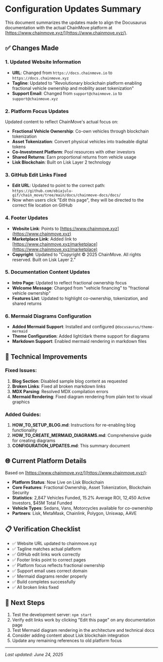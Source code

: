 # Configuration Updates Summary

This document summarizes the updates made to align the Docusaurus documentation with the actual ChainMove platform at [https://www.chainmove.xyz/](https://www.chainmove.xyz/).

## ✅ Changes Made

### 1. Updated Website Information
- **URL**: Changed from `https://docs.chainmove.io` to `https://docs.chainmove.xyz`
- **Tagline**: Updated to "Revolutionary blockchain platform enabling fractional vehicle ownership and mobility asset tokenization"
- **Support Email**: Changed from `support@chainmove.io` to `support@chainmove.xyz`

### 2. Platform Focus Updates
Updated content to reflect ChainMove's actual focus on:
- **Fractional Vehicle Ownership**: Co-own vehicles through blockchain tokenization
- **Asset Tokenization**: Convert physical vehicles into tradeable digital tokens  
- **Co-Investment Platform**: Pool resources with other investors
- **Shared Returns**: Earn proportional returns from vehicle usage
- **Lisk Blockchain**: Built on Lisk Layer 2 technology

### 3. GitHub Edit Links Fixed
- **Edit URL**: Updated to point to the correct path: `https://github.com/obiajulu-gif/chain_move/tree/main/docs/chainmove-docs/docs/`
- Now when users click "Edit this page", they will be directed to the correct file location on GitHub

### 4. Footer Updates
- **Website Link**: Points to [https://www.chainmove.xyz](https://www.chainmove.xyz)
- **Marketplace Link**: Added link to [https://www.chainmove.xyz/marketplace](https://www.chainmove.xyz/marketplace)
- **Copyright**: Updated to "Copyright © 2025 ChainMove. All rights reserved. Built on Lisk Layer 2."

### 5. Documentation Content Updates
- **Intro Page**: Updated to reflect fractional ownership focus
- **Welcome Message**: Changed from "vehicle financing" to "fractional vehicle ownership"
- **Features List**: Updated to highlight co-ownership, tokenization, and shared returns

### 6. Mermaid Diagrams Configuration
- **Added Mermaid Support**: Installed and configured `@docusaurus/theme-mermaid`
- **Theme Configuration**: Added light/dark theme support for diagrams
- **Markdown Support**: Enabled mermaid rendering in markdown files

## 🔧 Technical Improvements

### Fixed Issues:
1. **Blog Section**: Disabled sample blog content as requested
2. **Broken Links**: Fixed all broken markdown links
3. **MDX Parsing**: Resolved MDX compilation errors
4. **Mermaid Rendering**: Fixed diagram rendering from plain text to visual graphics

### Added Guides:
1. **HOW_TO_SETUP_BLOG.md**: Instructions for re-enabling blog functionality
2. **HOW_TO_CREATE_MERMAID_DIAGRAMS.md**: Comprehensive guide for creating diagrams
3. **CONFIGURATION_UPDATES.md**: This summary document

## 🌐 Current Platform Details

Based on [https://www.chainmove.xyz/](https://www.chainmove.xyz/):

- **Platform Status**: Now Live on Lisk Blockchain
- **Core Features**: Fractional Ownership, Asset Tokenization, Blockchain Security
- **Statistics**: 2,847 Vehicles Funded, 15.2% Average ROI, 12,450 Active Investors, $45M Total Funded
- **Vehicle Types**: Sedans, Vans, Motorcycles available for co-ownership
- **Partners**: Lisk, MetaMask, Chainlink, Polygon, Uniswap, AAVE

## 📋 Verification Checklist

- ✅ Website URL updated to chainmove.xyz
- ✅ Tagline matches actual platform
- ✅ GitHub edit links work correctly
- ✅ Footer links point to correct pages
- ✅ Platform focus reflects fractional ownership
- ✅ Support email uses correct domain
- ✅ Mermaid diagrams render properly
- ✅ Build completes successfully
- ✅ All broken links fixed

## 🚀 Next Steps

1. Test the development server: `npm start`
2. Verify edit links work by clicking "Edit this page" on any documentation page
3. Test Mermaid diagram rendering in the architecture and technical docs
4. Consider adding content about Lisk blockchain integration
5. Update any remaining references to old platform focus

---

*Last updated: June 24, 2025* 